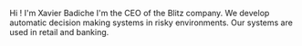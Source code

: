 Hi ! I'm Xavier Badiche
I'm the CEO of the Blitz company. We develop automatic decision making systems in risky environments. Our systems are used in retail and banking.
